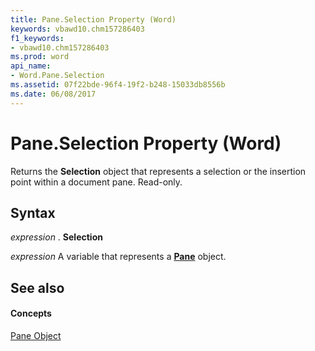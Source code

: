 ```yaml
---
title: Pane.Selection Property (Word)
keywords: vbawd10.chm157286403
f1_keywords:
- vbawd10.chm157286403
ms.prod: word
api_name:
- Word.Pane.Selection
ms.assetid: 07f22bde-96f4-19f2-b248-15033db8556b
ms.date: 06/08/2017
---
```



# Pane.Selection Property (Word)

Returns the  **Selection** object that represents a selection or the insertion point within a document pane. Read-only.


## Syntax

 _expression_ . **Selection**

 _expression_ A variable that represents a **[Pane](pane-object-word.md)** object.


## See also


#### Concepts


[Pane Object](pane-object-word.md)

